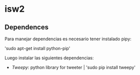 isw2
====

Dependences
-----------

Para manejar dependencias es necesario tener instalado pipy:

'sudo apt-get install python-pip'

Luego instalar las siguientes dependencias:

* *Tweepy*: python library for tweeter | 'sudo pip install tweepy'
